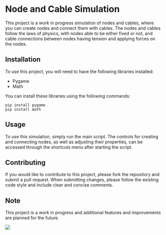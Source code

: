 # Node and Cable Simulation

This project is a work in progress simulation of nodes and cables, where you can create nodes and connect them with cables. The nodes and cables follow the laws of physics, with nodes able to be either fixed or not, and cable connections between nodes having tension and applying forces on the nodes.

## Installation

To use this project, you will need to have the following libraries installed:

- Pygame
- Math

You can install these libraries using the following commands:

```
pip install pygame
pip install math
```


## Usage

To use this simulation, simply run the main script. The controls for creating and connecting nodes, as well as adjusting their properties, can be accessed through the shortcuts menu after starting the script.

## Contributing

If you would like to contribute to this project, please fork the repository and submit a pull request. When submitting changes, please follow the existing code style and include clear and concise comments.

## Note

This project is a work in progress and additional features and improvements are planned for the future.



![](https://github.com/JMFerreiraa/Smooth-Cables-Simulator/gifs/rope.gif)